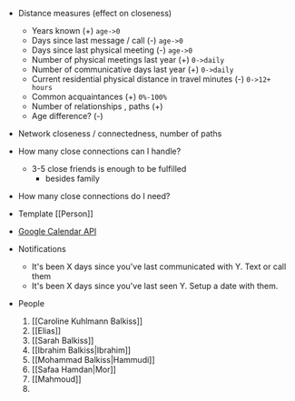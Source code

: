 * Distance measures (effect on closeness)
	* Years known (+) `age->0`
	* Days since last message / call (-) `age->0`
	* Days since last physical meeting (-) `age->0`
	* Number of physical meetings last year (+) `0->daily`
	* Number of communicative days last year (+) `0->daily`
	* Current residential physical distance in travel minutes (-) `0->12+ hours`
	* Common acquaintances (+) `0%-100%`
	* Number of relationships , paths (+)
	* Age difference? (-)
* Network closeness / connectedness, number of paths

* How many close connections can I handle? 
	* 3-5 close friends is enough to be fulfilled
		* besides family
* How many close connections do I need?
* Template [[Person]]
* [Google Calendar API](https://developers.google.com/calendar/api/guides/overview)
* Notifications
	* It's been X days since you've last communicated with Y. Text or call them
	* It's been X days since you've last seen Y. Setup a date with them.
* People
	1. [[Caroline Kuhlmann Balkiss]]
	2. [[Elias]]
	3. [[Sarah Balkiss]]
	4. [[Ibrahim Balkiss|Ibrahim]]
	5. [[Mohammad Balkiss|Hammudi]]
	6. [[Safaa Hamdan|Mor]]
	7. [[Mahmoud]]
	8. 
